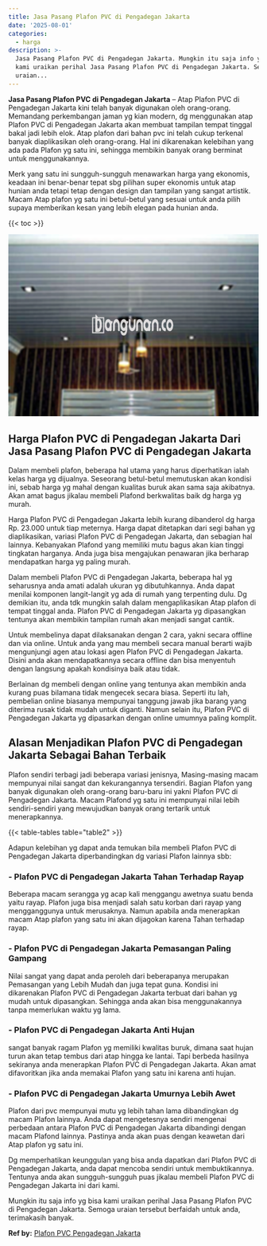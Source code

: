 ```yaml
---
title: Jasa Pasang Plafon PVC di Pengadegan Jakarta
date: '2025-08-01'
categories:
  - harga
description: >-
  Jasa Pasang Plafon PVC di Pengadegan Jakarta. Mungkin itu saja info yg bisa
  kami uraikan perihal Jasa Pasang Plafon PVC di Pengadegan Jakarta. Semoga
  uraian...
---
```


**Jasa Pasang Plafon PVC di Pengadegan Jakarta** – Atap Plafon PVC di Pengadegan Jakarta kini telah banyak digunakan oleh orang-orang. Memandang perkembangan jaman yg kian modern, dg menggunakan atap Plafon PVC di Pengadegan Jakarta akan membuat tampilan tempat tinggal bakal jadi lebih elok. Atap plafon dari bahan pvc ini telah cukup terkenal banyak diaplikasikan oleh orang-orang. Hal ini dikarenakan kelebihan yang ada pada Plafon yg satu ini, sehingga membikin banyak orang berminat untuk menggunakannya.

Merk yang satu ini sungguh-sungguh menawarkan harga yang ekonomis, keadaan ini benar-benar tepat sbg pilihan super ekonomis untuk atap hunian anda tetapi tetap dengan design dan tampilan yang sangat artistik. Macam Atap plafon yg satu ini betul-betul yang sesuai untuk anda pilih supaya memberikan kesan yang lebih elegan pada hunian anda.

{{< toc >}}

![Jasa Pasang Plafon PVC di Pengadegan Jakarta](/images/flafond-pvc-murah15.png)

## Harga Plafon PVC di Pengadegan Jakarta Dari Jasa Pasang Plafon PVC di Pengadegan Jakarta

Dalam membeli plafon, beberapa hal utama yang harus diperhatikan ialah kelas harga yg dijualnya. Seseorang betul-betul memutuskan akan kondisi ini, sebab harga yg mahal dengan kualitas buruk akan sama saja akibatnya. Akan amat bagus jikalau membeli Plafond berkwalitas baik dg harga yg murah.

Harga Plafon PVC di Pengadegan Jakarta lebih kurang dibanderol dg harga Rp. 23.000 untuk tiap meternya. Harga dapat ditetapkan dari segi bahan yg diaplikasikan, variasi Plafon PVC di Pengadegan Jakarta, dan sebagian hal lainnya. Kebanyakan Plafond yang memiliki mutu bagus akan kian tinggi tingkatan harganya. Anda juga bisa mengajukan penawaran jika berharap mendapatkan harga yg paling murah.

Dalam membeli Plafon PVC di Pengadegan Jakarta, beberapa hal yg seharusnya anda amati adalah ukuran yg dibutuhkannya. Anda dapat menilai komponen langit-langit yg ada di rumah yang terpenting dulu. Dg demikian itu, anda tdk mungkin salah dalam mengaplikasikan Atap plafon di tempat tinggal anda. Plafon PVC di Pengadegan Jakarta yg dipasangkan tentunya akan membikin tampilan rumah akan menjadi sangat cantik.

Untuk membelinya dapat dilaksanakan dengan 2 cara, yakni secara offline dan via online. Untuk anda yang mau membeli secara manual berarti wajib mengunjungi agen atau lokasi agen Plafon PVC di Pengadegan Jakarta. Disini anda akan mendapatkannya secara offline dan bisa menyentuh dengan langsung apakah kondisinya baik atau tidak.

Berlainan dg membeli dengan online yang tentunya akan membikin anda kurang puas bilamana tidak mengecek secara biasa. Seperti itu lah, pembelian online biasanya mempunyai tanggung jawab jika barang yang diterima rusak tidak mudah untuk diganti. Namun selain itu, Plafon PVC di Pengadegan Jakarta yg dipasarkan dengan online umumnya paling komplit.

## Alasan Menjadikan Plafon PVC di Pengadegan Jakarta Sebagai Bahan Terbaik

Plafon sendiri terbagi jadi beberapa variasi jenisnya, Masing-masing macam mempunyai nilai sangat dan kekurangannya tersendiri. Bagian Plafon yang banyak digunakan oleh orang-orang baru-baru ini yakni Plafon PVC di Pengadegan Jakarta. Macam Plafond yg satu ini mempunyai nilai lebih sendiri-sendiri yang mewujudkan banyak orang tertarik untuk menerapkannya.

{{< table-tables table="table2" >}}

Adapun kelebihan yg dapat anda temukan bila membeli Plafon PVC di Pengadegan Jakarta diperbandingkan dg variasi Plafon lainnya sbb:

### \- Plafon PVC di Pengadegan Jakarta Tahan Terhadap Rayap

Beberapa macam serangga yg acap kali menggangu awetnya suatu benda yaitu rayap. Plafon juga bisa menjadi salah satu korban dari rayap yang mengganggunya untuk merusaknya. Namun apabila anda menerapkan macam Atap plafon yang satu ini akan dijagokan karena Tahan terhadap rayap.

### \- Plafon PVC di Pengadegan Jakarta Pemasangan Paling Gampang

Nilai sangat yang dapat anda peroleh dari beberapanya merupakan Pemasangan yang Lebih Mudah dan juga tepat guna. Kondisi ini dikarenakan Plafon PVC di Pengadegan Jakarta terbuat dari bahan yg mudah untuk dipasangkan. Sehingga anda akan bisa menggunakannya tanpa memerlukan waktu yg lama.

### \- Plafon PVC di Pengadegan Jakarta Anti Hujan

sangat banyak ragam Plafon yg memiliki kwalitas buruk, dimana saat hujan turun akan tetap tembus dari atap hingga ke lantai. Tapi berbeda hasilnya sekiranya anda menerapkan Plafon PVC di Pengadegan Jakarta. Akan amat difavoritkan jika anda memakai Plafon yang satu ini karena anti hujan.

### \- Plafon PVC di Pengadegan Jakarta Umurnya Lebih Awet

Plafon dari pvc mempunyai mutu yg lebih tahan lama dibandingkan dg macam Plafon lainnya. Anda dapat mengetesnya sendiri mengenai perbedaan antara Plafon PVC di Pengadegan Jakarta dibandingi dengan macam Plafond lainnya. Pastinya anda akan puas dengan keawetan dari Atap plafon yg satu ini.

Dg memperhatikan keunggulan yang bisa anda dapatkan dari Plafon PVC di Pengadegan Jakarta, anda dapat mencoba sendiri untuk membuktikannya. Tentunya anda akan sungguh-sungguh puas jikalau membeli Plafon PVC di Pengadegan Jakarta ini dari kami.

Mungkin itu saja info yg bisa kami uraikan perihal Jasa Pasang Plafon PVC di Pengadegan Jakarta. Semoga uraian tersebut berfaidah untuk anda, terimakasih banyak.

**Ref by:** [Plafon PVC Pengadegan Jakarta](https://id.wikipedia.org/wiki/Plafon)
